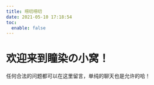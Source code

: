 ```yaml
---
title: 唠叨唠叨
date: 2021-05-10 17:18:54
toc: 
  enable: false
---
```

# 欢迎来到瞳染の小窝！

任何合法的问题都可以在这里留言，单纯的聊天也是允许的哈！

